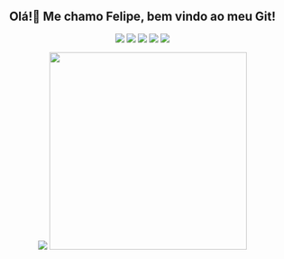 <h2 align='center'>
Olá!👋 Me chamo Felipe, bem vindo ao meu Git!
</h2>

<p align='center'>
  <a href=""><img src="https://img.shields.io/badge/Instagram-E4405F?style=for-the-badge&logo=instagram&logoColor=white"></a>
  <a href=""><img src="https://img.shields.io/badge/Twitter-1DA1F2?style=for-the-badge&logo=twitter&logoColor=white"></a>
  <a href""><img src="https://img.shields.io/badge/Discord-5865F2?style=for-the-badge&logo=discord&logoColor=white"></a>
  <a href=""><img src="https://img.shields.io/badge/GitHub-100000?style=for-the-badge&logo=github&logoColor=white"></a>
  <a href=""><img src="https://img.shields.io/badge/LinkedIn-0077B5?style=for-the-badge&logo=linkedin&logoColor=white"></a>
</p>

<p align='center'>
  <a href="#"><img src="https://github-readme-stats.vercel.app/api?username=fesalgz&show_icons=true&count_private=true&theme=dark"></a>
  <a href="#"><img src="https://github-readme-stats.vercel.app/api/top-langs/?username=fesalgz&layout=compact&theme=dark" width="350"></a>
</p>


<!--
**fesalgz/fesalgz** is a ✨ _special_ ✨ repository because its `README.md` (this file) appears on your GitHub profile.

Here are some ideas to get you started:

- 🔭 I’m currently working on ...
- 🌱 I’m currently learning ...
- 👯 I’m looking to collaborate on ...
- 🤔 I’m looking for help with ...
- 💬 Ask me about ...
- 📫 How to reach me: ...
- 😄 Pronouns: ...
- ⚡ Fun fact: ...
-->
